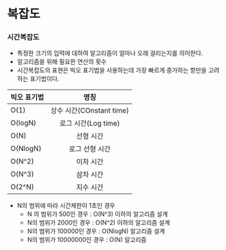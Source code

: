 # 복잡도
### 시간복잡도
- 특정한 크기의 입력에 대하여 알고리즘이 얼마나 오래 걸리는지를 의미한다.
- 알고리즘을 위해 필요한 연산의 횟수
- 시간복잡도의 표현은 빅오 표기법을 사용하는데 가장 빠르게 증가하는 항만을 고려하는 표기법이다.

| 빅오 표기법  | 명칭  | 
|:----| :-----------:| 
| O(1)    |상수 시간(COnstant time)| 
| O(logN)   | 로그 시간(Log time)|
| O(N)    | 선형 시간| 
| O(NlogN)    | 로그 선형 시간| 
| O(N^2)   | 이차 시간| 
| O(N^3)   | 삼차 시간| 
| O(2^N)   | 지수 시간| 

- N의 범위에 따라 시간제한이 1초인 경우
    - N 의 범위가 500인 경우 : O(N^3) 이하의 알고리즘 설계
    - N의 범위가 2000인 경우 : O(N^2) 이하의 알고리즘 설계
    - N의 범위가 100000인 경우 : O(NlogN) 알고리즘 설계
    - N의 범위가 10000000인 경우 : O(N) 알고리즘 